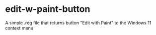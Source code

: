 # edit-w-paint-button
A simple .reg file that returns button "Edit with Paint" to the Windows 11 context menu
